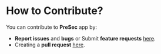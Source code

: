 # How to Contribute?
You can contribute to **PreSec** app by:
- **Report issues** and **bugs** or Submit **feature requests** [here](https://github.com/GustavoRosas-Dev/GUI_PreSec/issues).
- Creating a **pull request**  [here](https://github.com/GustavoRosas-Dev/GUI_PreSec/pulls).